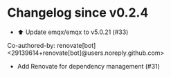 # Changelog since v0.2.4
- ⬆️ Update emqx/emqx to v5.0.21 (#33)

Co-authored-by: renovate[bot] <29139614+renovate[bot]@users.noreply.github.com> 
- Add Renovate for dependency management (#31) 
